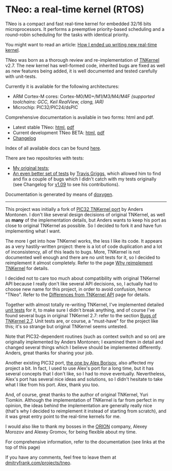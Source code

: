 TNeo: a real-time kernel (RTOS)
==============

TNeo is a compact and fast real-time kernel for embedded 32/16 bits
microprocessors. It performs a preemptive priority-based scheduling and a
round-robin scheduling for the tasks with identical priority.

You might want to read an article: [How I ended up writing new real-time kernel](https://dmitryfrank.com/articles/how_i_ended_up_writing_my_own_kernel).

TNeo was born as a thorough review and re-implementation of [TNKernel](http://tnkernel.com) v2.7. The new kernel has well-formed code, inherited bugs are fixed as well as new features being added, it is well documented and tested carefully with unit-tests.

Currently it is available for the following architectures:

- ARM Cortex-M cores: Cortex-M0/M0+/M1/M3/M4/M4F *(supported toolchains: GCC,
  Keil RealView, clang, IAR)*
- Microchip: PIC32/PIC24/dsPIC

Comprehensive documentation is available in two forms: html and pdf.

  * Latest stable TNeo: [html](https://dimonomid.github.io/tneokernel_api/latest/html/), [pdf](https://dimonomid.github.io/tneokernel_api/latest/latex/tneo.pdf)
  * Current development TNeo BETA: [html](https://dimonomid.github.io/tneokernel_api/dev/html/), [pdf](https://dimonomid.github.io/tneokernel_api/dev/latex/tneo.pdf)
  * [Changelog](https://dimonomid.github.io/tneokernel_api/dev/html/changelog.html)

Index of all available docs can be found [here](https://dimonomid.github.io/tneokernel_api/).

There are two repositories with tests:

- [My original tests](https://bitbucket.org/dfrank/tntest/src/master/);
- [An even better set of tests](https://github.com/travisgriggs/tneo_tests/) by
  [Travis Griggs](https://github.com/travisgriggs), which allowed him to find
  and fix a couple of bugs which I didn't catch with my tests originally (see
  Changelog for [v1.09](https://github.com/dimonomid/tneo/releases/tag/v1.09)
  to see his contributions).

Documentation is generated by means of [doxygen](https://www.doxygen.nl/index.html).

-----------------------------------------------------------------------------

This project was initially a fork of [PIC32 TNKernel
port](https://github.com/andersm/TNKernel-PIC32) by Anders Montonen. I don't
like several design decisions of original TNKernel, as well as **many** of the
implementation details, but Anders wants to keep his port as close to original
TNKernel as possible. So I decided to fork it and have fun implementing what I
want.

The more I get into how TNKernel works, the less I like its code. It appears as
a very hastily-written project: there is a lot of code duplication and a lot of
inconsistency, all of this leads to bugs. More, TNKernel is not documented well
enough and there are no unit tests for it, so I decided to reimplement it almost
completely. Refer to the page [Why reimplement TNKernel](https://dimonomid.github.io/tneokernel_api/latest/html/why_reimplement.html) for details.

I decided not to care too much about compatibility with original TNKernel API
because I really don't like several API decisions, so, I actually had to choose
new name for this project, in order to avoid confusion, hence "TNeo".
Refer to the [Differences from TNKernel API](https://dimonomid.github.io/tneokernel_api/latest/html/tnkernel_diff.html) page for details.

Together with almost totally re-writing TNKernel, I've implemented detailed
[unit tests](https://dimonomid.github.io/tneokernel_api/latest/html/unit_tests.html) for it, to make sure I didn't break anything, and of course I've found several bugs in original TNKernel 2.7: refer to the section [Bugs of TNKernel 2.7](https://dimonomid.github.io/tneokernel_api/latest/html/why_reimplement.html#why_reimplement__bugs). Unit tests are, or course, a "must-have" for the project like this; it's so strange but original TNKernel seems untested.

Note that PIC32-dependent routines (such as context switch and so on) are
originally implemented by Anders Montonen; I examined them in detail and
changed several things which I believe should be implemented differently.
Anders, great thanks for sharing your job.

Another existing PIC32 port, [the one by Alex
Borisov](http://www.tnkernel.com/tn_port_pic24_dsPIC_PIC32.html), also affected
my project a bit. In fact, I used to use Alex's port for a long time, but it
has several concepts that I don't like, so I had to move eventually.
Nevertheless, Alex's port has several nice ideas and solutions, so I didn't
hesitate to take what I like from his port. Alex, thank you too.

And, of course, great thanks to the author of original TNKernel, Yuri Tiomkin.
Although the implementation of TNKernel is far from perfect in my opinion, the
ideas behind the implementation are generally really nice (that's why I decided
to reimplement it instead of starting from scratch), and it was great entry
point to the real-time kernels for me.

I would also like to thank my bosses in the [ORION](https://orionspb.ru/)
company, Alexey Morozov and Alexey Gromov, for being flexible about my time.

For comprehensive information, refer to the documentation (see links at the top of this page)

If you have any comments, feel free to leave them at [dmitryfrank.com/projects/tneo](https://dmitryfrank.com/projects/tneo).
